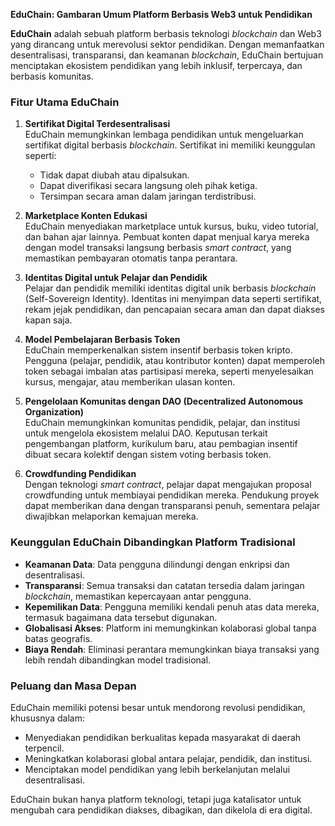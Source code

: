 **EduChain: Gambaran Umum Platform Berbasis Web3 untuk Pendidikan**

**EduChain** adalah sebuah platform berbasis teknologi *blockchain* dan Web3 yang dirancang untuk merevolusi sektor pendidikan. Dengan memanfaatkan desentralisasi, transparansi, dan keamanan *blockchain*, EduChain bertujuan menciptakan ekosistem pendidikan yang lebih inklusif, terpercaya, dan berbasis komunitas.

### **Fitur Utama EduChain**
1. **Sertifikat Digital Terdesentralisasi**  
   EduChain memungkinkan lembaga pendidikan untuk mengeluarkan sertifikat digital berbasis *blockchain*. Sertifikat ini memiliki keunggulan seperti:  
   - Tidak dapat diubah atau dipalsukan.  
   - Dapat diverifikasi secara langsung oleh pihak ketiga.  
   - Tersimpan secara aman dalam jaringan terdistribusi.

2. **Marketplace Konten Edukasi**  
   EduChain menyediakan marketplace untuk kursus, buku, video tutorial, dan bahan ajar lainnya. Pembuat konten dapat menjual karya mereka dengan model transaksi langsung berbasis *smart contract*, yang memastikan pembayaran otomatis tanpa perantara.

3. **Identitas Digital untuk Pelajar dan Pendidik**  
   Pelajar dan pendidik memiliki identitas digital unik berbasis *blockchain* (Self-Sovereign Identity). Identitas ini menyimpan data seperti sertifikat, rekam jejak pendidikan, dan pencapaian secara aman dan dapat diakses kapan saja.

4. **Model Pembelajaran Berbasis Token**  
   EduChain memperkenalkan sistem insentif berbasis token kripto. Pengguna (pelajar, pendidik, atau kontributor konten) dapat memperoleh token sebagai imbalan atas partisipasi mereka, seperti menyelesaikan kursus, mengajar, atau memberikan ulasan konten.

5. **Pengelolaan Komunitas dengan DAO (Decentralized Autonomous Organization)**  
   EduChain memungkinkan komunitas pendidik, pelajar, dan institusi untuk mengelola ekosistem melalui DAO. Keputusan terkait pengembangan platform, kurikulum baru, atau pembagian insentif dibuat secara kolektif dengan sistem voting berbasis token.

6. **Crowdfunding Pendidikan**  
   Dengan teknologi *smart contract*, pelajar dapat mengajukan proposal crowdfunding untuk membiayai pendidikan mereka. Pendukung proyek dapat memberikan dana dengan transparansi penuh, sementara pelajar diwajibkan melaporkan kemajuan mereka.

### **Keunggulan EduChain Dibandingkan Platform Tradisional**
- **Keamanan Data**: Data pengguna dilindungi dengan enkripsi dan desentralisasi.  
- **Transparansi**: Semua transaksi dan catatan tersedia dalam jaringan *blockchain*, memastikan kepercayaan antar pengguna.  
- **Kepemilikan Data**: Pengguna memiliki kendali penuh atas data mereka, termasuk bagaimana data tersebut digunakan.  
- **Globalisasi Akses**: Platform ini memungkinkan kolaborasi global tanpa batas geografis.  
- **Biaya Rendah**: Eliminasi perantara memungkinkan biaya transaksi yang lebih rendah dibandingkan model tradisional.

### **Peluang dan Masa Depan**
EduChain memiliki potensi besar untuk mendorong revolusi pendidikan, khususnya dalam:  
- Menyediakan pendidikan berkualitas kepada masyarakat di daerah terpencil.  
- Meningkatkan kolaborasi global antara pelajar, pendidik, dan institusi.  
- Menciptakan model pendidikan yang lebih berkelanjutan melalui desentralisasi.  

EduChain bukan hanya platform teknologi, tetapi juga katalisator untuk mengubah cara pendidikan diakses, dibagikan, dan dikelola di era digital.